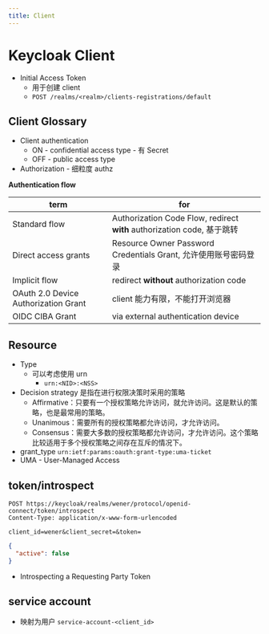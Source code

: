 ```yaml
---
title: Client
---
```


# Keycloak Client

- Initial Access Token
  - 用于创建 client
  - `POST /realms/<realm>/clients-registrations/default`

## Client Glossary

- Client authentication
  - ON - confidential access type - 有 Secret
  - OFF - public access type
- Authorization - 细粒度 authz

**Authentication flow**

| term                                 | for                                                                     |
| ------------------------------------ | ----------------------------------------------------------------------- |
| Standard flow                        | Authorization Code Flow, redirect **with** authorization code, 基于跳转 |
| Direct access grants                 | Resource Owner Password Credentials Grant, 允许使用账号密码登录         |
| Implicit flow                        | redirect **without** authorization code                                 |
| OAuth 2.0 Device Authorization Grant | client 能力有限，不能打开浏览器                                         |
| OIDC CIBA Grant                      | via external authentication device                                      |

## Resource

- Type
  - 可以考虑使用 urn
    - `urn:<NID>:<NSS>`
- Decision strategy 是指在进行权限决策时采用的策略
  - Affirmative：只要有一个授权策略允许访问，就允许访问。这是默认的策略，也是最常用的策略。
  - Unanimous：需要所有的授权策略都允许访问，才允许访问。
  - Consensus：需要大多数的授权策略都允许访问，才允许访问。这个策略比较适用于多个授权策略之间存在互斥的情况下。
- grant_type `urn:ietf:params:oauth:grant-type:uma-ticket`
- UMA - User-Managed Access

## token/introspect

```http
POST https://keycloak/realms/wener/protocol/openid-connect/token/introspect
Content-Type: application/x-www-form-urlencoded

client_id=wener&client_secret=&token=
```

```json
{
  "active": false
}
```

- Introspecting a Requesting Party Token

## service account

- 映射为用户 `service-account-<client_id>`

